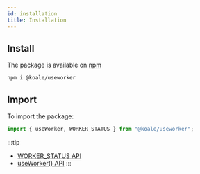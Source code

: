 ```yaml
---
id: installation
title: Installation
---
```


## Install

The package is available on [npm](https://www.npmjs.com/package/@koale/useworker)

```bash
npm i @koale/useworker
```

## Import

To import the package:

```jsx
import { useWorker, WORKER_STATUS } from "@koale/useworker";
```

:::tip

- [WORKER_STATUS API](./workerstatus.md)
- [useWorker() API](./useworker.md)
:::
